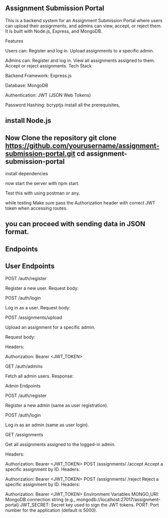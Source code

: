 Assignment Submission Portal
---------------------------------------------------
This is a backend system for an Assignment Submission Portal where users can upload their assignments, and admins can view, accept, or reject them. It is built with Node.js, Express, and MongoDB.



Features

Users can:
           Register and log in.
          Upload assignments to a specific admin.
          
Admins can:
          Register and log in.
          View all assignments assigned to them.
           Accept or reject assignments.
Tech Stack

Backend Framework: Express.js

Database: MongoDB

Authentication: JWT (JSON Web Tokens)

Password Hashing: bcryptjs
install all the prerequisites,

install Node.js
------------------------
Now Clone the repository 
git clone https://github.com/yourusername/assignment-submission-portal.git
cd assignment-submission-portal
-------------------------------
install dependencies

now start the server with npm start.

Test this with using postman or any.

while testing Make sure pass the Authorization header with correct JWT token when accessing routes.

you can proceed with sending data in JSON format.
-----------------------
Endpoints
---
User Endpoints
-----
POST /auth/register

Register a new user.
Request body:

POST /auth/login

Log in as a user.
Request body:

POST /assignments/upload

Upload an assignment for a specific admin.

Request body:

Headers:


Authorization: Bearer <JWT_TOKEN>

GET /auth/admins

Fetch all admin users.
Response:


Admin Endpoints

POST /auth/register

Register a new admin (same as user registration).


POST /auth/login

Log in as an admin (same as user login).


GET /assignments

Get all assignments assigned to the logged-in admin.

Headers:

Authorization: Bearer <JWT_TOKEN>
POST /assignments/
/accept
Accept a specific assignment by ID.
Headers:

Authorization: Bearer <JWT_TOKEN>
POST /assignments/
/reject
Reject a specific assignment by ID.
Headers:

Authorization: Bearer <JWT_TOKEN>
Environment Variables
MONGO_URI: MongoDB connection string (e.g., mongodb://localhost:27017/assignment-portal)
JWT_SECRET: Secret key used to sign the JWT tokens.
PORT: Port number for the application (default is 5000).
